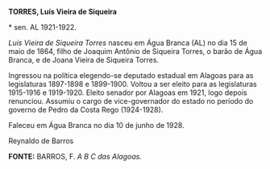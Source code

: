 **TORRES, Luís Vieira de Siqueira**

\* sen. AL 1921-1922.

*Luís Vieira de Siqueira Torres* nasceu em Água Branca (AL) no dia 15 de
maio de 1864, filho de Joaquim Antônio de Siqueira Torres, o barão de
Água Branca, e de Joana Vieira de Siqueira Torres.

Ingressou na política elegendo-se deputado estadual em Alagoas para as
legislaturas 1897-1898 e 1899-1900. Voltou a ser eleito para as
legislaturas 1915-1916 e 1919-1920. Eleito senador por Alagoas em 1921,
logo depois renunciou. Assumiu o cargo de vice-governador do estado no
período do governo de Pedro da Costa Rego (1924-1928).

Faleceu em Água Branca no dia 10 de junho de 1928.

Reynaldo de Barros

**FONTE:** BARROS, F. *A B C das Alagoas.*
